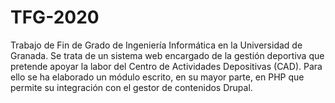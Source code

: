 # TFG-2020
Trabajo de Fin de Grado de Ingeniería Informática en la Universidad de Granada. Se trata de un sistema web encargado de la gestión deportiva que pretende apoyar la labor del Centro de Actividades Depositivas (CAD). Para ello se ha elaborado un módulo escrito, en su mayor parte, en PHP que permite su integración con el gestor de contenidos Drupal.
